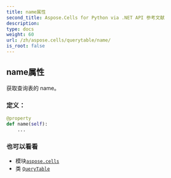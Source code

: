 ```yaml
---
title: name属性
second_title: Aspose.Cells for Python via .NET API 参考文献
description:
type: docs
weight: 60
url: /zh/aspose.cells/querytable/name/
is_root: false
---
```

## name属性

获取查询表的 name。
### 定义：
```python
@property
def name(self):
    ...
```

### 也可以看看
* 模块[`aspose.cells`](../../)
* 类 [`QueryTable`](/cells/python-net/zh/aspose.cells/querytable)

